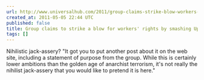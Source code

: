 ```yaml
---
url: http://www.universalhub.com/2011/group-claims-strike-blow-workers-right-smashing-up
created_at: 2011-05-05 22:44 UTC
published: false
title: Group claims to strike a blow for workers' rights by smashing Upper Crust windows
tags: []
---
```


Nihilistic  jack-assery? "It got you to put another post about it on the web site, including a statement of purpose from the group. While this is certainly lower ambitions than the golden age of anarchist terrorism, it's not really the nihilist jack-assery that you would like to pretend it is here."

